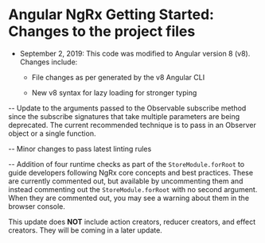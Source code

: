 # Angular NgRx Getting Started: Changes to the project files

- September 2, 2019: This code was modified to Angular version 8 (v8). Changes include:

  - File changes as per generated by the v8 Angular CLI

  - New v8 syntax for lazy loading for stronger typing

-- Update to the arguments passed to the Observable subscribe method since the subscribe signatures that take multiple parameters are being deprecated. The current recommended technique is to pass in an Observer object or a single function.

-- Minor changes to pass latest linting rules

-- Addition of four runtime checks as part of the `StoreModule.forRoot` to guide developers following NgRx core concepts and best practices. These are currently commented out, but available by uncommenting them and instead commenting out the `StoreModule.forRoot` with no second argument. When they are commented out, you may see a warning about them in the browser console.

This update does **NOT** include action creators, reducer creators, and effect creators. They will be coming in a later update.
